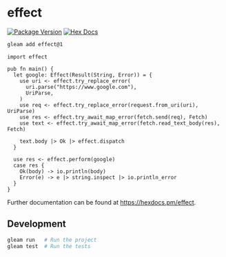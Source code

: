 # effect

[![Package Version](https://img.shields.io/hexpm/v/effect)](https://hex.pm/packages/effect)
[![Hex Docs](https://img.shields.io/badge/hex-docs-ffaff3)](https://hexdocs.pm/effect/)

```sh
gleam add effect@1
```
```gleam
import effect

pub fn main() {
  let google: Effect(Result(String, Error)) = {
    use uri <- effect.try_replace_error(
      uri.parse("https://www.google.com"),
      UriParse,
    )
    use req <- effect.try_replace_error(request.from_uri(uri), UriParse)
    use res <- effect.try_await_map_error(fetch.send(req), Fetch)
    use text <- effect.try_await_map_error(fetch.read_text_body(res), Fetch)

    text.body |> Ok |> effect.dispatch
  }

  use res <- effect.perform(google)
  case res {
    Ok(body) -> io.println(body)
    Error(e) -> e |> string.inspect |> io.println_error
  }
}
```

Further documentation can be found at <https://hexdocs.pm/effect>.

## Development

```sh
gleam run   # Run the project
gleam test  # Run the tests
```

